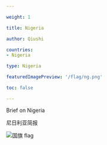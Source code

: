 ```yaml
---

weight: 1

title: Nigeria

author: Qiushi 

countries: 
- Nigeria

type: Nigeria

featuredImagePreview: '/flag/ng.png'

toc: false 

---
```


Brief on Nigeria

尼日利亚简报 

<!--more-->

![国旗 flag](/flag/ng.png)